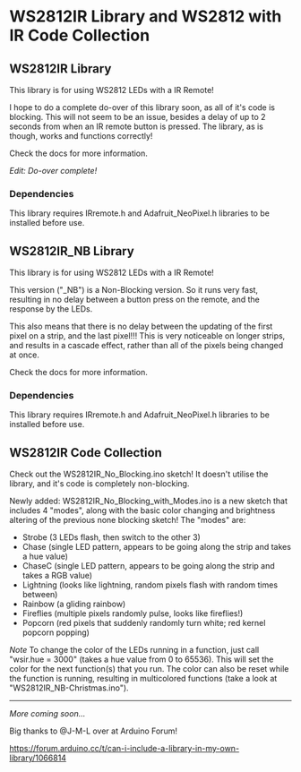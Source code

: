 # WS2812IR Library and WS2812 with IR Code Collection

## WS2812IR Library

This library is for using WS2812 LEDs with a IR Remote!

I hope to do a complete do-over of this library soon, as all of it's code is blocking.  This will not seem to be an issue, besides a delay of up to 2 seconds from when an IR remote button is pressed.  The library, as is though, works and functions correctly!

Check the docs for more information.

*Edit: Do-over complete!*

### Dependencies

This library requires IRremote.h and Adafruit_NeoPixel.h libraries to be installed before use.

## WS2812IR_NB Library

This library is for using WS2812 LEDs with a IR Remote!

This version ("_NB") is a Non-Blocking version.  So it runs very fast, resulting in no delay between a button press on the remote, and the response by the LEDs.

This also means that there is no delay between the updating of the first pixel on a strip, and the last pixel!!!  This is very noticeable on longer strips, and results in a cascade effect, rather than all of the pixels being changed at once.

Check the docs for more information.

### Dependencies

This library requires IRremote.h and Adafruit_NeoPixel.h libraries to be installed before use.

## WS2812IR Code Collection

Check out the WS2812IR_No_Blocking.ino sketch!  It doesn't utilise the library, and it's code is completely non-blocking.

Newly added: WS2812IR_No_Blocking_with_Modes.ino is a new sketch that includes 4 "modes", along with the basic color changing and brightness altering of the previous none blocking sketch!  The "modes" are:
* Strobe (3 LEDs flash, then switch to the other 3)
* Chase (single LED pattern, appears to be going along the strip and takes a hue value)
* ChaseC (single LED pattern, appears to be going along the strip and takes a RGB value)
* Lightning (looks like lightning, random pixels flash with random times between)
* Rainbow (a gliding rainbow)
* Fireflies (multiple pixels randomly pulse, looks like fireflies!)
* Popcorn (red pixels that suddenly randomly turn white; red kernel popcorn popping)

*Note*
To change the color of the LEDs running in a function, just call "wsir.hue = 3000" (takes a hue value from 0 to 65536).  This will set the color for the next function(s) that you run.  The color can also be reset while the function is running, resulting in multicolored functions (take a look at "WS2812IR_NB-Christmas.ino").

----------

*More coming soon...*


Big thanks to @J-M-L over at Arduino Forum!

https://forum.arduino.cc/t/can-i-include-a-library-in-my-own-library/1066814
